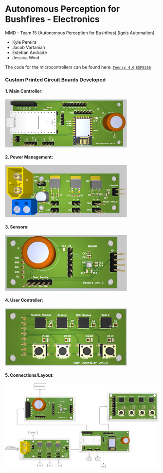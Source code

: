 #  Autonomous Perception for Bushfires - Electronics
MMD - Team 15 (Autonomous Perception for Bushfires) [Ignis Automation]
- Kyle Pereira
- Jacob Vartanian
- Esteban Andrade
- Jessica  Wind

The code for the microcontrollers can be found here:
[`Teensy 4.0`](https://github.com/kyleprr/AutonomousFireDataCollect/tree/main/Electronics/Sensors-Teensy4.0)
[`ESP8266`](https://github.com/kyleprr/AutonomousFireDataCollect/tree/main/Electronics/Atmega328p-GPS)

### Custom Printed Circuit Boards Developed


#### 1. Main Controller:
<img src="https://github.com/kyleprr/Autonomous-Perception-Bushfires-Electronics/blob/main/Images/Main-Controller.jpg" width="400">

#### 2. Power Management:
<img src="https://github.com/kyleprr/Autonomous-Perception-Bushfires-Electronics/blob/main/Images/Power-Management.jpg" width="400">

#### 3. Sensors:
<img src="https://github.com/kyleprr/Autonomous-Perception-Bushfires-Electronics/blob/main/Images/Sensors.jpg" width="400">

#### 4. User Controller:
<img src="https://github.com/kyleprr/Autonomous-Perception-Bushfires-Electronics/blob/main/Images/User-Controller.jpg" width="400">

#### 5. Connections/Layout:
<img src="https://github.com/kyleprr/Autonomous-Perception-Bushfires-Electronics/blob/main/Images/Connections.png" width="1200">
